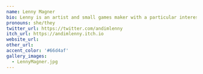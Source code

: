 ```yaml
---
name: Lenny Magner
bio: Lenny is an artist and small games maker with a particular interest in Bitsy.
pronouns: she/they
twitter_url: https://twitter.com/andimlenny
itch_url: https://andimlenny.itch.io
website_url:
other_url: 
accent_color: '#66d4af'
gallery_images:
  - LennyMagner.jpg
---
```

